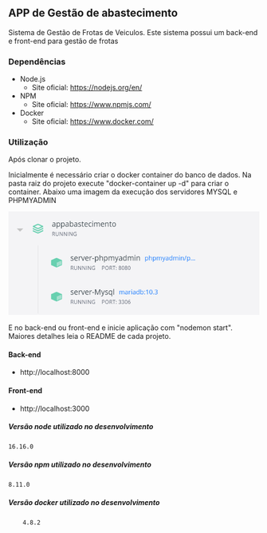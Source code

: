 ## APP de Gestão de abastecimento

Sistema de Gestão de Frotas de Veiculos. Este sistema possui um back-end e
front-end para gestão de frotas

### Dependências

* Node.js
	* Site oficial: https://nodejs.org/en/
* NPM
	* Site oficial: https://www.npmjs.com/
* Docker
	* Site oficial: https://www.docker.com/

### Utilização

Após clonar o projeto.

Inicialmente é necessário criar o docker container do banco de dados. Na pasta
raiz do projeto execute "docker-container up -d" para criar o container. Abaixo uma imagem da execução dos servidores MYSQL e PHPMYADMIN

![alt Docker](imagens/docker.png)

E no back-end ou front-end e inicie aplicação com
"nodemon start". Maiores detalhes leia o README de cada projeto.

#### Back-end
* http://localhost:8000

#### Front-end
* http://localhost:3000

##### Versão node utilizado no desenvolvimento
	16.16.0

##### Versão npm utilizado no desenvolvimento
	8.11.0

##### Versão docker utilizado no desenvolvimento
		4.8.2
